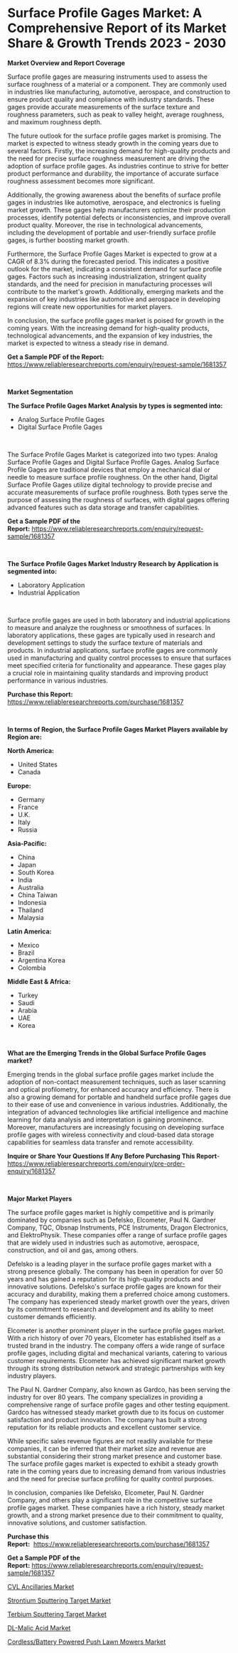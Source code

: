 <p><h1>Surface Profile Gages Market: A Comprehensive Report of its Market Share & Growth Trends 2023 - 2030</h1></p><p><strong>Market Overview and Report Coverage</strong></p>
<p><p>Surface profile gages are measuring instruments used to assess the surface roughness of a material or a component. They are commonly used in industries like manufacturing, automotive, aerospace, and construction to ensure product quality and compliance with industry standards. These gages provide accurate measurements of the surface texture and roughness parameters, such as peak to valley height, average roughness, and maximum roughness depth.</p><p>The future outlook for the surface profile gages market is promising. The market is expected to witness steady growth in the coming years due to several factors. Firstly, the increasing demand for high-quality products and the need for precise surface roughness measurement are driving the adoption of surface profile gages. As industries continue to strive for better product performance and durability, the importance of accurate surface roughness assessment becomes more significant.</p><p>Additionally, the growing awareness about the benefits of surface profile gages in industries like automotive, aerospace, and electronics is fueling market growth. These gages help manufacturers optimize their production processes, identify potential defects or inconsistencies, and improve overall product quality. Moreover, the rise in technological advancements, including the development of portable and user-friendly surface profile gages, is further boosting market growth.</p><p>Furthermore, the Surface Profile Gages Market is expected to grow at a CAGR of 8.3% during the forecasted period. This indicates a positive outlook for the market, indicating a consistent demand for surface profile gages. Factors such as increasing industrialization, stringent quality standards, and the need for precision in manufacturing processes will contribute to the market's growth. Additionally, emerging markets and the expansion of key industries like automotive and aerospace in developing regions will create new opportunities for market players.</p><p>In conclusion, the surface profile gages market is poised for growth in the coming years. With the increasing demand for high-quality products, technological advancements, and the expansion of key industries, the market is expected to witness a steady rise in demand.</p></p>
<p><strong>Get a Sample PDF of the Report:</strong> <a href="https://www.reliableresearchreports.com/enquiry/request-sample/1681357">https://www.reliableresearchreports.com/enquiry/request-sample/1681357</a></p>
<p>&nbsp;</p>
<p><strong>Market Segmentation</strong></p>
<p><strong>The Surface Profile Gages Market Analysis by types is segmented into:</strong></p>
<p><ul><li>Analog Surface Profile Gages</li><li>Digital Surface Profile Gages</li></ul></p>
<p>&nbsp;</p>
<p><p>The Surface Profile Gages Market is categorized into two types: Analog Surface Profile Gages and Digital Surface Profile Gages. Analog Surface Profile Gages are traditional devices that employ a mechanical dial or needle to measure surface profile roughness. On the other hand, Digital Surface Profile Gages utilize digital technology to provide precise and accurate measurements of surface profile roughness. Both types serve the purpose of assessing the roughness of surfaces, with digital gages offering advanced features such as data storage and transfer capabilities.</p></p>
<p><strong>Get a Sample PDF of the Report:</strong>&nbsp;<a href="https://www.reliableresearchreports.com/enquiry/request-sample/1681357">https://www.reliableresearchreports.com/enquiry/request-sample/1681357</a></p>
<p>&nbsp;</p>
<p><strong>The Surface Profile Gages Market Industry Research by Application is segmented into:</strong></p>
<p><ul><li>Laboratory Application</li><li>Industrial Application</li></ul></p>
<p>&nbsp;</p>
<p><p>Surface profile gages are used in both laboratory and industrial applications to measure and analyze the roughness or smoothness of surfaces. In laboratory applications, these gages are typically used in research and development settings to study the surface texture of materials and products. In industrial applications, surface profile gages are commonly used in manufacturing and quality control processes to ensure that surfaces meet specified criteria for functionality and appearance. These gages play a crucial role in maintaining quality standards and improving product performance in various industries.</p></p>
<p><strong>Purchase this Report:</strong>&nbsp; <a href="https://www.reliableresearchreports.com/purchase/1681357">https://www.reliableresearchreports.com/purchase/1681357</a></p>
<p>&nbsp;</p>
<p><strong>In terms of Region, the Surface Profile Gages Market Players available by Region are:</strong></p>
<p>
    <p> <strong> North America: </strong>
        <ul>
            <li>United States</li>
            <li>Canada</li>
        </ul>
        </p> 
    <p> <strong> Europe: </strong>
        <ul>
            <li>Germany</li>
            <li>France</li>
            <li>U.K.</li>
            <li>Italy</li>
            <li>Russia</li>
        </ul>
        </p> 
    <p> <strong> Asia-Pacific: </strong>
        <ul>
            <li>China</li>
            <li>Japan</li>
            <li>South Korea</li>
            <li>India</li>
            <li>Australia</li>
            <li>China Taiwan</li>
            <li>Indonesia</li>
            <li>Thailand</li>
            <li>Malaysia</li>
        </ul>
        </p> 
    <p> <strong> Latin America: </strong>
        <ul>
            <li>Mexico</li>
            <li>Brazil</li>
            <li>Argentina Korea</li>
            <li>Colombia</li>
        </ul>
        </p> 
    <p> <strong> Middle East & Africa: </strong>
        <ul>
            <li>Turkey</li>
            <li>Saudi</li>
            <li>Arabia</li>
            <li>UAE</li>
            <li>Korea</li>
        </ul>
    </p>
    </p>
<p>&nbsp;</p>
<p><strong>What are the Emerging Trends in the Global Surface Profile Gages market?</strong></p>
<p><p>Emerging trends in the global surface profile gages market include the adoption of non-contact measurement techniques, such as laser scanning and optical profilometry, for enhanced accuracy and efficiency. There is also a growing demand for portable and handheld surface profile gages due to their ease of use and convenience in various industries. Additionally, the integration of advanced technologies like artificial intelligence and machine learning for data analysis and interpretation is gaining prominence. Moreover, manufacturers are increasingly focusing on developing surface profile gages with wireless connectivity and cloud-based data storage capabilities for seamless data transfer and remote accessibility.</p></p>
<p><strong>Inquire or Share Your Questions If Any Before Purchasing This Report</strong>- <a href="https://www.reliableresearchreports.com/enquiry/pre-order-enquiry/1681357">https://www.reliableresearchreports.com/enquiry/pre-order-enquiry/1681357</a></p>
<p>&nbsp;</p>
<p><strong>Major Market Players</strong></p>
<p><p>The surface profile gages market is highly competitive and is primarily dominated by companies such as Defelsko, Elcometer, Paul N. Gardner Company, TQC, Obsnap Instruments, PCE Instruments, Dragon Electronics, and ElektroPhysik. These companies offer a range of surface profile gages that are widely used in industries such as automotive, aerospace, construction, and oil and gas, among others.</p><p>Defelsko is a leading player in the surface profile gages market with a strong presence globally. The company has been in operation for over 50 years and has gained a reputation for its high-quality products and innovative solutions. Defelsko's surface profile gages are known for their accuracy and durability, making them a preferred choice among customers. The company has experienced steady market growth over the years, driven by its commitment to research and development and its ability to meet customer demands efficiently.</p><p>Elcometer is another prominent player in the surface profile gages market. With a rich history of over 70 years, Elcometer has established itself as a trusted brand in the industry. The company offers a wide range of surface profile gages, including digital and mechanical variants, catering to various customer requirements. Elcometer has achieved significant market growth through its strong distribution network and strategic partnerships with key industry players.</p><p>The Paul N. Gardner Company, also known as Gardco, has been serving the industry for over 80 years. The company specializes in providing a comprehensive range of surface profile gages and other testing equipment. Gardco has witnessed steady market growth due to its focus on customer satisfaction and product innovation. The company has built a strong reputation for its reliable products and excellent customer service.</p><p>While specific sales revenue figures are not readily available for these companies, it can be inferred that their market size and revenue are substantial considering their strong market presence and customer base. The surface profile gages market is expected to exhibit a steady growth rate in the coming years due to increasing demand from various industries and the need for precise surface profiling for quality control purposes.</p><p>In conclusion, companies like Defelsko, Elcometer, Paul N. Gardner Company, and others play a significant role in the competitive surface profile gages market. These companies have a rich history, steady market growth, and a strong market presence due to their commitment to quality, innovative solutions, and customer satisfaction.</p></p>
<p><strong>Purchase this Report:</strong>&nbsp;&nbsp;<a href="https://www.reliableresearchreports.com/purchase/1681357">https://www.reliableresearchreports.com/purchase/1681357</a></p>
<p></p>
<p><strong>Get a Sample PDF of the Report:</strong>&nbsp;<a href="https://www.reliableresearchreports.com/enquiry/request-sample/1681357">https://www.reliableresearchreports.com/enquiry/request-sample/1681357</a></p>
<p><p><a href="https://www.linkedin.com/pulse/cvl-ancillaries-market-size-growth-forecast-from-2023/">CVL Ancillaries Market</a></p><p><a href="https://medium.com/@reportprime03/strontium-sputtering-target-market-size-growth-forecast-2023-2030-250651cf17a6">Strontium Sputtering Target Market</a></p><p><a href="https://medium.com/@reportprime04/terbium-sputtering-target-market-size-growth-forecast-2023-2030-c2beb916a7e7">Terbium Sputtering Target Market</a></p><p><a href="https://www.linkedin.com/pulse/dl-malic-acid-market-size-share-amp-trends-analysis-report/">DL-Malic Acid Market</a></p><p><a href="https://www.linkedin.com/pulse/cordlessbattery-powered-push-lawn-mowers-market-share-amp/">Cordless/Battery Powered Push Lawn Mowers Market</a></p></p>